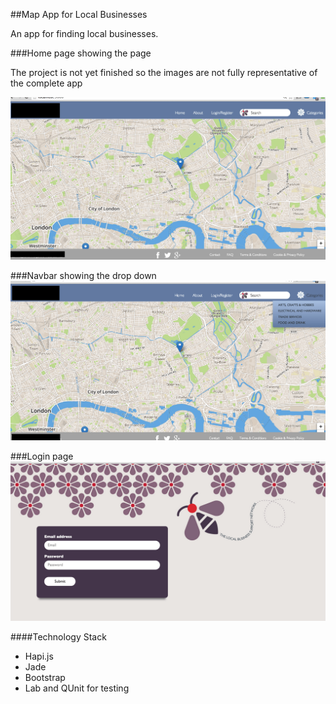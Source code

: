 ##Map App for Local Businesses

An app for finding local businesses. 


###Home page showing the page

The project is not yet finished so the images are not fully representative of the complete app 

![](map.png)


###Navbar showing the drop down
![](cat.png)

###Login page
![](login.png)

####Technology Stack
- Hapi.js
- Jade
- Bootstrap
- Lab and QUnit for testing